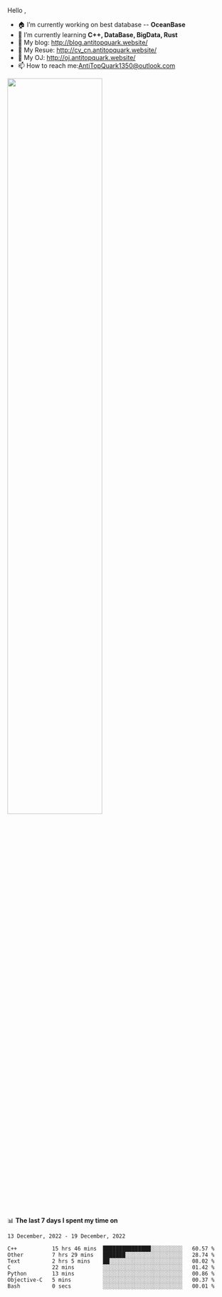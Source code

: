 
Hello , 

- 🏠 I’m currently working on best database -- **OceanBase**
- 🌱 I’m currently learning **C++, DataBase, BigData, Rust**
- 🔭 My blog:   http://blog.antitopquark.website/ 
- 👦 My Resue:  http://cv_cn.antitopquark.website/
- 🚉 My OJ:     http://oj.antitopquark.website/
- 📫 How to reach me:AntiTopQuark1350@outlook.com


<img width="65%" src="https://github-readme-stats.vercel.app/api?username=AntiTopQuark&show_icons=true&count_private=true&hide=prs&theme=default_repocard">


📊 **The last 7 days I spent my time on** 

<!--START_SECTION:waka-->
```text
13 December, 2022 - 19 December, 2022

C++           15 hrs 46 mins  ███████████████░░░░░░░░░░   60.57 % 
Other         7 hrs 29 mins   ███████░░░░░░░░░░░░░░░░░░   28.74 % 
Text          2 hrs 5 mins    ██░░░░░░░░░░░░░░░░░░░░░░░   08.02 % 
C             22 mins         ░░░░░░░░░░░░░░░░░░░░░░░░░   01.42 % 
Python        13 mins         ░░░░░░░░░░░░░░░░░░░░░░░░░   00.86 % 
Objective-C   5 mins          ░░░░░░░░░░░░░░░░░░░░░░░░░   00.37 % 
Bash          0 secs          ░░░░░░░░░░░░░░░░░░░░░░░░░   00.01 %
```
<!--END_SECTION:waka-->


